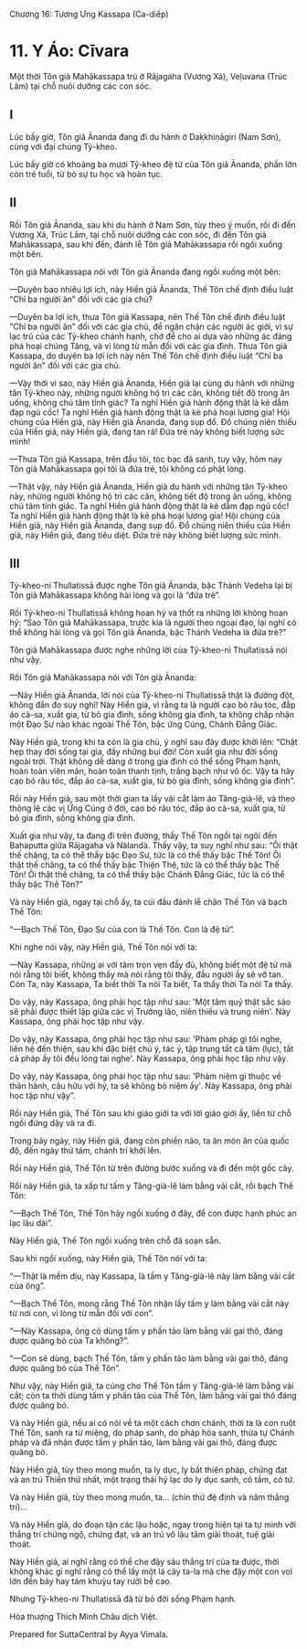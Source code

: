  

Chương 16: Tương Ưng Kassapa (Ca-diếp)

# 11\. Y Áo: Cīvara

Một thời Tôn giả Mahākassapa trú ở Rājagaha (Vương Xá), Veḷuvana (Trúc Lâm) tại chỗ nuôi dưỡng các con sóc.

## I

Lúc bấy giờ, Tôn giả Ānanda đang đi du hành ở Dakkhiṇāgiri (Nam Sơn), cùng với đại chúng Tỷ-kheo.

Lúc bấy giờ có khoảng ba mươi Tỷ-kheo đệ tử của Tôn giả Ānanda, phần lớn còn trẻ tuổi, từ bỏ sự tu học và hoàn tục.

## II

Rồi Tôn giả Ānanda, sau khi du hành ở Nam Sơn, tùy theo ý muốn, rồi đi đến Vương Xá, Trúc Lâm, tại chỗ nuôi dưỡng các con sóc, đi đến Tôn giả Mahākassapa, sau khi đến, đảnh lễ Tôn giả Mahākassapa rồi ngồi xuống một bên.

Tôn giả Mahākassapa nói với Tôn giả Ānanda đang ngồi xuống một bên:

—Duyên bao nhiêu lợi ích, này Hiền giả Ānanda, Thế Tôn chế định điều luật “Chỉ ba người ăn” đối với các gia chủ?

—Duyên ba lợi ích, thưa Tôn giả Kassapa, nên Thế Tôn chế định điều luật “Chỉ ba người ăn” đối với các gia chủ, để ngăn chận các người ác giới, vì sự lạc trú của các Tỷ-kheo chánh hạnh, chớ để cho ai dựa vào những ác đảng phá hoại chúng Tăng, và vì lòng từ mẫn đối với các gia đình. Thưa Tôn giả Kassapa, do duyên ba lợi ích này nên Thế Tôn chế định điều luật “Chỉ ba người ăn” đối với các gia chủ.

—Vậy thời vì sao, này Hiền giả Ānanda, Hiền giả lại cùng du hành với những tân Tỷ-kheo này, những người không hộ trì các căn, không tiết độ trong ăn uống, không chú tâm tỉnh giác? Ta nghĩ Hiền giả hành động thật là kẻ dẫm đạp ngũ cốc! Ta nghĩ Hiền giả hành động thật là kẻ phá hoại lương gia! Hội chúng của Hiền giả, này Hiền giả Ānanda, đang sụp đổ. Ðồ chúng niên thiếu của Hiền giả, này Hiền giả, đang tan rã! Ðứa trẻ này không biết lượng sức mình!

—Thưa Tôn giả Kassapa, trên đầu tôi, tóc bạc đã sanh, tuy vậy, hôm nay Tôn giả Mahākassapa gọi tôi là đứa trẻ, tôi không có phật lòng.

—Thật vậy, này Hiền giả Ānanda, Hiền giả du hành với những tân Tỷ-kheo này, những người không hộ trì các căn, không tiết độ trong ăn uống, không chú tâm tỉnh giác. Ta nghĩ Hiền giả hành động thật là kẻ dẫm đạp ngũ cốc! Ta nghĩ Hiền giả hành động thật là kẻ phá hoại lương gia! Hội chúng của Hiền giả, này Hiền giả Ānanda, đang sụp đổ. Ðồ chúng niên thiếu của Hiền giả, này Hiền giả, đang tiêu diệt. Ðứa trẻ này không biết lượng sức mình.

## III

Tỷ-kheo-ni Thullatissā được nghe Tôn giả Ānanda, bậc Thánh Vedeha lại bị Tôn giả Mahākassapa không hài lòng và gọi là “đứa trẻ”.

Rồi Tỷ-kheo-ni Thullatissā không hoan hỷ và thốt ra những lời không hoan hỷ: “Sao Tôn giả Mahākassapa, trước kia là người theo ngoại đạo, lại nghĩ có thể không hài lòng và gọi Tôn giả Ānanda, bậc Thánh Vedeha là đứa trẻ?”

Tôn giả Mahākassapa được nghe những lời của Tỷ-kheo-ni Thullatissā nói như vậy.

Rồi Tôn giả Mahākassapa nói với Tôn giả Ānanda:

—Này Hiền giả Ānanda, lời nói của Tỷ-kheo-ni Thullatissā thật là đường đột, không đắn đo suy nghĩ! Này Hiền giả, vì rằng ta là người cạo bỏ râu tóc, đắp áo cà-sa, xuất gia, từ bỏ gia đình, sống không gia đình, ta không chấp nhận một Ðạo Sư nào khác ngoài Thế Tôn, bậc ứng Cúng, Chánh Ðẳng Giác.

Này Hiền giả, trong khi ta còn là gia chủ, ý nghĩ sau đây được khởi lên: “Chật hẹp thay đời sống tại gia, đầy những bụi đời! Còn xuất gia như đời sống ngoài trời. Thật không dễ dàng ở trong gia đình có thể sống Phạm hạnh, hoàn toàn viên mãn, hoàn toàn thanh tịnh, trắng bạch như vỏ ốc. Vậy ta hãy cạo bỏ râu tóc, đắp áo cà-sa, xuất gia, từ bỏ gia đình, sống không gia đình”.

Rồi này Hiền giả, sau một thời gian ta lấy vải cắt làm áo Tăng-già-lê, và theo thông lệ các vị Ứng Cúng ở đời, cạo bỏ râu tóc, đắp áo cà-sa, xuất gia, từ bỏ gia đình, sống không gia đình.

Xuất gia như vậy, ta đang đi trên đường, thấy Thế Tôn ngồi tại ngôi đền Bahaputta giữa Rājagaha và Nàlandà. Thấy vậy, ta suy nghĩ như sau: “Ôi thật thế chăng, ta có thể thấy bậc Ðạo Sư, tức là có thể thấy bậc Thế Tôn! Ôi thật thế chăng, ta có thể thấy bậc Thiện Thệ, tức là có thể thấy bậc Thế Tôn! Ôi thật thế chăng, ta có thể thấy bậc Chánh Ðẳng Giác, tức là có thể thấy bậc Thế Tôn?”

Và này Hiền giả, ngay tại chỗ ấy, ta cúi đầu đảnh lễ chân Thế Tôn và bạch Thế Tôn:

“—Bạch Thế Tôn, Ðạo Sư của con là Thế Tôn. Con là đệ tử”.

Khi nghe nói vậy, này Hiền giả, Thế Tôn nói với ta:

—Này Kassapa, những ai với tâm trọn vẹn đầy đủ, không biết một đệ tử mà nói rằng tôi biết, không thấy mà nói rằng tôi thấy, đầu người ấy sẽ vỡ tan. Còn Ta, này Kassapa, Ta biết thời Ta nói Ta biết, Ta thấy thời Ta nói Ta thấy.

Do vậy, này Kassapa, ông phải học tập như sau: 'Một tâm quý thật sắc sảo sẽ phải được thiết lập giữa các vị Trưởng lão, niên thiếu và trung niên'. Này Kassapa, ông phải học tập như vậy.

Do vậy, này Kassapa, ông phải học tập như sau: 'Phàm pháp gì tôi nghe, liên hệ đến thiện, sau khi đặc biệt chú ý, tác ý, tập trung tất cả tâm (lực), tất cả pháp ấy tôi đều lóng tai nghe'. Này Kassapa, ông phải học tập như vậy.

Do vậy, này Kassapa, ông phải học tập như sau: 'Phàm niệm gì thuộc về thân hành, câu hữu với hỷ, ta sẽ không bỏ niệm ấy'. Này Kassapa, ông phải học tập như vậy”.

Rồi này Hiền giả, Thế Tôn sau khi giáo giới ta với lời giáo giới ấy, liền từ chỗ ngồi đứng dậy và ra đi.

Trong bảy ngày, này Hiền giả, đang còn phiền não, ta ăn món ăn của quốc độ, đến ngày thứ tám, chánh trí khởi lên.

Rồi này Hiền giả, Thế Tôn từ trên đường bước xuống và đi đến một gốc cây.

Rồi này Hiền giả, ta xấp tư tấm y Tăng-già-lê làm bằng vải cắt, rồi bạch Thế Tôn:

“—Bạch Thế Tôn, Thế Tôn hãy ngồi xuống ở đây, để con được hạnh phúc an lạc lâu dài”.

Này Hiền giả, Thế Tôn ngồi xuống trên chỗ đã soạn sẵn.

Sau khi ngồi xuống, này Hiền giả, Thế Tôn nói với ta:

“—Thật là mềm dịu, này Kassapa, là tấm y Tăng-già-lê này làm bằng vải cắt của ông”.

“—Bạch Thế Tôn, mong rằng Thế Tôn nhận lấy tấm y làm bằng vải cắt này từ nơi con, vì lòng từ mẫn đối với con”.

“—Này Kassapa, ông có dùng tấm y phấn tảo làm bằng vải gai thô, đáng được quăng bỏ của Ta không?”.

“—Con sẽ dùng, bạch Thế Tôn, tấm y phấn tảo làm bằng vải gai thô, đáng được quăng bỏ của Thế Tôn”.

Như vậy, này Hiền giả, ta cúng cho Thế Tôn tấm y Tăng-già-lê làm bằng vải cắt; còn ta thời dùng tấm y phấn tảo của Thế Tôn, làm bằng vải gai thô đáng được quăng bỏ.

Và này Hiền giả, nếu ai có nói về ta một cách chơn chánh, thời ta là con ruột Thế Tôn, sanh ra từ miệng, do pháp sanh, do pháp hóa sanh, thừa tự Chánh pháp và đã nhận được tấm y phấn tảo, làm bằng vải gai thô, đáng được quăng bỏ.

Này Hiền giả, tùy theo mong muốn, ta ly dục, ly bất thiện pháp, chứng đạt và an trú Thiền thứ nhất, một trạng thái hỷ lạc do ly dục sanh, có tầm, có tứ.

Và này Hiền giả, tùy theo mong muốn, ta… (chín thứ đệ định và năm thắng trí)…

Và này Hiền giả, do đoạn tận các lậu hoặc, ngay trong hiện tại ta tự mình với thắng trí chứng ngộ, chứng đạt, và an trú vô lậu tâm giải thoát, tuệ giải thoát.

Này Hiền giả, ai nghĩ rằng có thể che đậy sáu thắng trí của ta được, thời không khác gì nghĩ rằng có thể lấy một lá cây ta-la mà che đậy một con voi lớn đến bảy hay tám khuỷu tay rưởi bề cao.

Nhưng Tỷ-kheo-ni Thullatissā đã từ bỏ đời sống Phạm hạnh.

Hòa thượng Thích Minh Châu dịch Việt.

Prepared for SuttaCentral by Ayya Vimala.